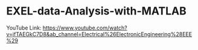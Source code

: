 # EXEL-data-Analysis-with-MATLAB
YouTube Link: https://www.youtube.com/watch?v=jfTAEGkC7D8&ab_channel=Electrical%26ElectronicEngineering%28EEE%29
